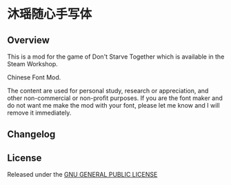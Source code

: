 # 沐瑶随心手写体

## Overview

This is a mod for the game of Don't Starve Together which is available in the Steam Workshop. 

Chinese Font Mod.

The content are used for personal study, research or appreciation, and other non-commercial or non-profit purposes. If you are the font maker and do not want me make the mod with your font, please let me know and I will remove it immediately.

## Changelog

## License

Released under the [GNU GENERAL PUBLIC LICENSE](https://www.gnu.org/licenses/gpl-3.0.en.html)